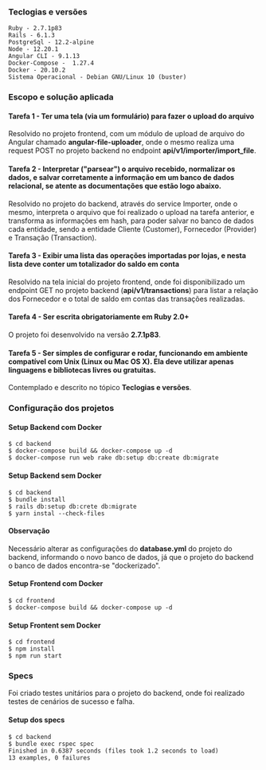 ### Teclogias e versões
```
Ruby - 2.7.1p83
Rails - 6.1.3
PostgreSql - 12.2-alpine
Node - 12.20.1
Angular CLI - 9.1.13
Docker-Compose -  1.27.4
Docker - 20.10.2
Sistema Operacional - Debian GNU/Linux 10 (buster)
```

### Escopo e solução aplicada
#### Tarefa 1 - Ter uma tela (via um formulário) para fazer o upload do arquivo

Resolvido no projeto frontend, com um módulo de upload de arquivo do Angular chamado **angular-file-uploader**, onde o mesmo realiza uma request POST no projeto backend no endpoint **api/v1/importer/import_file**.

#### Tarefa 2 - Interpretar ("parsear") o arquivo recebido, normalizar os dados, e salvar corretamente a informação em um banco de dados relacional, **se atente as documentações** que estão logo abaixo.

Resolvido no projeto do backend, através do service Importer, onde o mesmo, interpreta o arquivo que foi realizado o upload na tarefa anterior, e transforma as informações em hash, para poder salvar no banco de dados cada entidade, sendo a entidade Cliente (Customer), Fornecedor (Provider) e Transação (Transaction).

#### Tarefa 3 - Exibir uma lista das operações importadas por lojas, e nesta lista deve conter um totalizador do saldo em conta

Resolvido na tela inicial do projeto frontend, onde foi disponibilizado um endpoint GET no projeto backend (**api/v1/transactions**) para listar a relação dos Fornecedor e o total de saldo em contas das transações realizadas.

#### Tarefa 4 - Ser escrita obrigatoriamente em Ruby 2.0+
O projeto foi desenvolvido na versão **2.7.1p83**.

#### Tarefa 5 - Ser simples de configurar e rodar, funcionando em ambiente compatível com Unix (Linux ou Mac OS X). Ela deve utilizar apenas linguagens e bibliotecas livres ou gratuitas.
Contemplado e descrito no tópico **Teclogias e versões**.

### Configuração dos projetos
#### Setup Backend com Docker
```console
$ cd backend
$ docker-compose build && docker-compose up -d
$ docker-compose run web rake db:setup db:create db:migrate
```

#### Setup Backend sem Docker
```console
$ cd backend
$ bundle install
$ rails db:setup db:crete db:migrate
$ yarn instal --check-files
```

#### Observação
Necessário alterar as configurações do **database.yml** do projeto do backend, informando o novo banco de dados, já que o projeto do backend o banco de dados encontra-se "dockerizado".

#### Setup Frontend com Docker
```console
$ cd frontend
$ docker-compose build && docker-compose up -d
```

#### Setup Frontent sem Docker
```console
$ cd frontend
$ npm install
$ npm run start
```
### Specs
Foi criado testes unitários para o projeto do backend, onde foi realizado testes de cenários de sucesso e falha.

#### Setup dos specs
```console
$ cd backend
$ bundle exec rspec spec
Finished in 0.6387 seconds (files took 1.2 seconds to load)
13 examples, 0 failures
```
